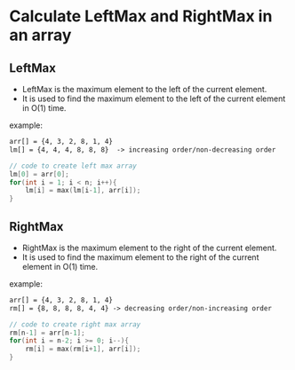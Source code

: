 # Calculate LeftMax and RightMax in an array 

## LeftMax 
- LeftMax is the maximum element to the left of the current element.
- It is used to find the maximum element to the left of the current element in O(1) time.

example:
```md
arr[] = {4, 3, 2, 8, 1, 4}
lm[] = {4, 4, 4, 8, 8, 8}  -> increasing order/non-decreasing order
```

```cpp
// code to create left max array
lm[0] = arr[0];
for(int i = 1; i < n; i++){
    lm[i] = max(lm[i-1], arr[i]);
}
```

## RightMax
- RightMax is the maximum element to the right of the current element.
- It is used to find the maximum element to the right of the current element in O(1) time.

example:
```md
arr[] = {4, 3, 2, 8, 1, 4}
rm[] = {8, 8, 8, 8, 4, 4} -> decreasing order/non-increasing order
```

```cpp
// code to create right max array
rm[n-1] = arr[n-1];
for(int i = n-2; i >= 0; i--){
    rm[i] = max(rm[i+1], arr[i]);
}
```

